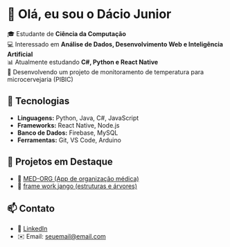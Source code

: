 # 👋 Olá, eu sou o Dácio Junior  

🎓 Estudante de **Ciência da Computação**  
💻 Interessado em **Análise de Dados, Desenvolvimento Web e Inteligência Artificial**  
📊 Atualmente estudando **C#, Python e React Native**  
🍺 Desenvolvendo um projeto de monitoramento de temperatura para microcervejaria (PIBIC)  

## 🚀 Tecnologias
- **Linguagens:** Python, Java, C#, JavaScript  
- **Frameworks:** React Native, Node.js  
- **Banco de Dados:** Firebase, MySQL  
- **Ferramentas:** Git, VS Code, Arduino  

## 📌 Projetos em Destaque
- 🔹 [MED-ORG (App de organização médica)]([link_do_repositorio](https://github.com/matheusarsenal/MED-ORG))  
- 🔹 [frame work jango (estruturas e árvores)]([link_do_repositorio](https://github.com/DacioSilvaJunior/html-css-study))  

## 📫 Contato
- 💼 [LinkedIn](www.linkedin.com/in/daciosilva-melojr-684a06211)  
- ✉️ Email: seuemail@email.com  
